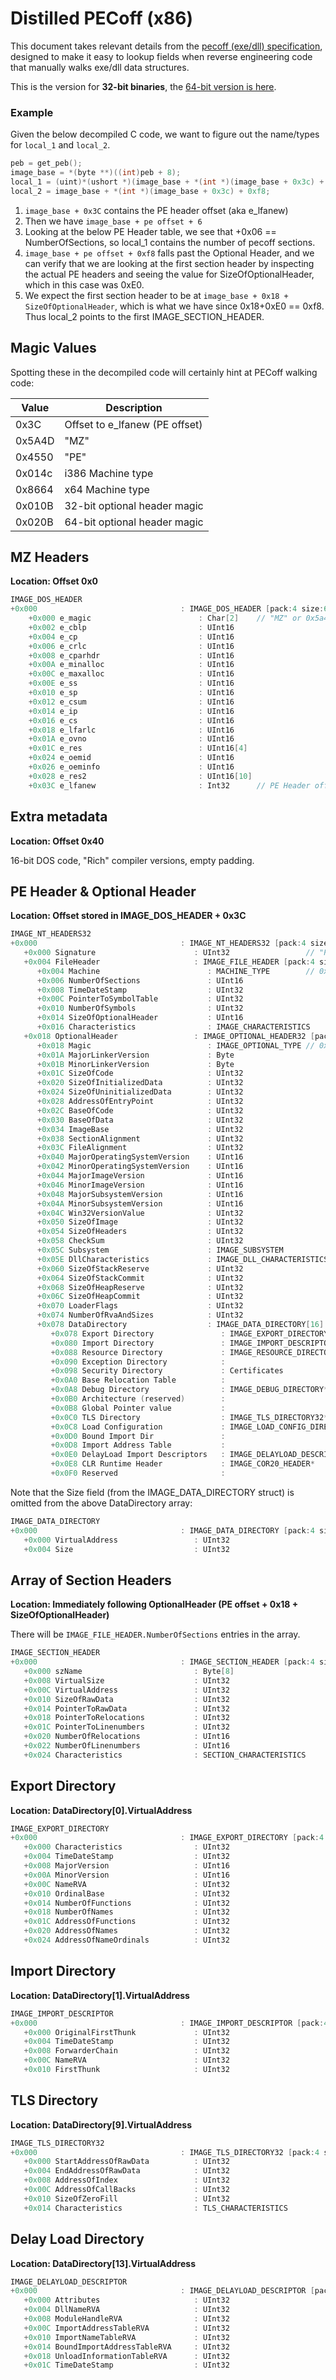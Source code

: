 # Distilled PECoff (x86)

This document takes relevant details from the [pecoff (exe/dll) specification](https://learn.microsoft.com/en-us/windows/win32/debug/pe-format), designed to make it easy to lookup fields when reverse engineering code that manually walks exe/dll data structures.

This is the version for **32-bit binaries**, the [64-bit version is here](pecoff64.md).

### Example

Given the below decompiled C code, we want to figure out the name/types for `local_1` and `local_2`.

```cpp
peb = get_peb();
image_base = *(byte **)((int)peb + 8);
local_1 = (uint)*(ushort *)(image_base + *(int *)(image_base + 0x3c) + 6);
local_2 = image_base + *(int *)(image_base + 0x3c) + 0xf8;
```

1. `image_base + 0x3C` contains the PE header offset (aka e_lfanew)
2. Then we have `image_base + pe offset + 6`
3. Looking at the below PE Header table, we see that +0x06 == NumberOfSections, so local_1 contains the number of pecoff sections.
4. `image_base + pe offset + 0xf8` falls past the Optional Header, and we can verify that we are looking at the first section header by 
inspecting the actual PE headers and seeing the value for SizeOfOptionalHeader, which in this case was 0xE0.
5. We expect the first section header to be at `image_base + 0x18 + SizeOfOptionalHeader`, which is what we have since 0x18+0xE0 == 0xf8. Thus local_2 points to the first IMAGE_SECTION_HEADER.

<p/>

## Magic Values

Spotting these in the decompiled code will certainly hint at PECoff walking code:

| Value | Description |
| --- | --- |
| 0x3C | Offset to e_lfanew (PE offset) |
| 0x5A4D | "MZ" |
| 0x4550 | "PE" |
| 0x014c | i386 Machine type |
| 0x8664 | x64 Machine type |
| 0x010B | 32-bit optional header magic |
| 0x020B | 64-bit optional header magic |

<p/>

## MZ Headers

**Location: Offset 0x0**

```cpp
IMAGE_DOS_HEADER
+0x000                                : IMAGE_DOS_HEADER [pack:4 size:64]
    +0x000 e_magic                        : Char[2]    // "MZ" or 0x5a4d
    +0x002 e_cblp                         : UInt16
    +0x004 e_cp                           : UInt16
    +0x006 e_crlc                         : UInt16
    +0x008 e_cparhdr                      : UInt16
    +0x00A e_minalloc                     : UInt16
    +0x00C e_maxalloc                     : UInt16
    +0x00E e_ss                           : UInt16
    +0x010 e_sp                           : UInt16
    +0x012 e_csum                         : UInt16
    +0x014 e_ip                           : UInt16
    +0x016 e_cs                           : UInt16
    +0x018 e_lfarlc                       : UInt16
    +0x01A e_ovno                         : UInt16
    +0x01C e_res                          : UInt16[4]
    +0x024 e_oemid                        : UInt16
    +0x026 e_oeminfo                      : UInt16
    +0x028 e_res2                         : UInt16[10]
    +0x03C e_lfanew                       : Int32      // PE Header offset
```

<p/>

## Extra metadata

**Location: Offset 0x40**

16-bit DOS code, "Rich" compiler versions, empty padding.

<p/>

## PE Header & Optional Header

**Location: Offset stored in IMAGE_DOS_HEADER + 0x3C**

```cpp
IMAGE_NT_HEADERS32
+0x000                                : IMAGE_NT_HEADERS32 [pack:4 size:248]
   +0x000 Signature                      : UInt32                 // "PE\0\0" or 0x4550
   +0x004 FileHeader                     : IMAGE_FILE_HEADER [pack:4 size:20]
      +0x004 Machine                        : MACHINE_TYPE        // 0x014c=i386
      +0x006 NumberOfSections               : UInt16
      +0x008 TimeDateStamp                  : UInt32
      +0x00C PointerToSymbolTable           : UInt32
      +0x010 NumberOfSymbols                : UInt32
      +0x014 SizeOfOptionalHeader           : UInt16
      +0x016 Characteristics                : IMAGE_CHARACTERISTICS
   +0x018 OptionalHeader                 : IMAGE_OPTIONAL_HEADER32 [pack:4 size:224]
      +0x018 Magic                          : IMAGE_OPTIONAL_TYPE // 0x010b=32bit
      +0x01A MajorLinkerVersion             : Byte
      +0x01B MinorLinkerVersion             : Byte
      +0x01C SizeOfCode                     : UInt32
      +0x020 SizeOfInitializedData          : UInt32
      +0x024 SizeOfUninitializedData        : UInt32
      +0x028 AddressOfEntryPoint            : UInt32
      +0x02C BaseOfCode                     : UInt32
      +0x030 BaseOfData                     : UInt32
      +0x034 ImageBase                      : UInt32
      +0x038 SectionAlignment               : UInt32
      +0x03C FileAlignment                  : UInt32
      +0x040 MajorOperatingSystemVersion    : UInt16
      +0x042 MinorOperatingSystemVersion    : UInt16
      +0x044 MajorImageVersion              : UInt16
      +0x046 MinorImageVersion              : UInt16
      +0x048 MajorSubsystemVersion          : UInt16
      +0x04A MinorSubsystemVersion          : UInt16
      +0x04C Win32VersionValue              : UInt32
      +0x050 SizeOfImage                    : UInt32
      +0x054 SizeOfHeaders                  : UInt32
      +0x058 CheckSum                       : UInt32
      +0x05C Subsystem                      : IMAGE_SUBSYSTEM
      +0x05E DllCharacteristics             : IMAGE_DLL_CHARACTERISTICS
      +0x060 SizeOfStackReserve             : UInt32
      +0x064 SizeOfStackCommit              : UInt32
      +0x068 SizeOfHeapReserve              : UInt32
      +0x06C SizeOfHeapCommit               : UInt32
      +0x070 LoaderFlags                    : UInt32
      +0x074 NumberOfRvaAndSizes            : UInt32
      +0x078 DataDirectory                  : IMAGE_DATA_DIRECTORY[16]
         +0x078 Export Directory               : IMAGE_EXPORT_DIRECTORY*
         +0x080 Import Directory               : IMAGE_IMPORT_DESCRIPTOR*
         +0x088 Resource Directory             : IMAGE_RESOURCE_DIRECTORY*
         +0x090 Exception Directory            : 
         +0x098 Security Directory             : Certificates
         +0x0A0 Base Relocation Table          : 
         +0x0A8 Debug Directory                : IMAGE_DEBUG_DIRECTORY*
         +0x0B0 Architecture (reserved)        : 
         +0x0B8 Global Pointer value           : 
         +0x0C0 TLS Directory                  : IMAGE_TLS_DIRECTORY32*
         +0x0C8 Load Configuration             : IMAGE_LOAD_CONFIG_DIRECTORY32*
         +0x0D0 Bound Import Dir               : 
         +0x0D8 Import Address Table           : 
         +0x0E0 DelayLoad Import Descriptors   : IMAGE_DELAYLOAD_DESCRIPTOR*
         +0x0E8 CLR Runtime Header             : IMAGE_COR20_HEADER*
         +0x0F0 Reserved                       : 
```

Note that the Size field (from the IMAGE_DATA_DIRECTORY struct) is omitted from the above DataDirectory array:

```cpp
IMAGE_DATA_DIRECTORY
+0x000                                : IMAGE_DATA_DIRECTORY [pack:4 size:8]
   +0x000 VirtualAddress                 : UInt32
   +0x004 Size                           : UInt32
```

<p/>

## Array of Section Headers

**Location: Immediately following OptionalHeader (PE offset + 0x18 + SizeOfOptionalHeader)**

There will be `IMAGE_FILE_HEADER.NumberOfSections` entries in the array.

```cpp
IMAGE_SECTION_HEADER
+0x000                                : IMAGE_SECTION_HEADER [pack:4 size:40]
   +0x000 szName                         : Byte[8]
   +0x008 VirtualSize                    : UInt32
   +0x00C VirtualAddress                 : UInt32
   +0x010 SizeOfRawData                  : UInt32
   +0x014 PointerToRawData               : UInt32
   +0x018 PointerToRelocations           : UInt32
   +0x01C PointerToLinenumbers           : UInt32
   +0x020 NumberOfRelocations            : UInt16
   +0x022 NumberOfLinenumbers            : UInt16
   +0x024 Characteristics                : SECTION_CHARACTERISTICS
```

<p/>

## Export Directory

**Location: DataDirectory[0].VirtualAddress**

```cpp
IMAGE_EXPORT_DIRECTORY
+0x000                                : IMAGE_EXPORT_DIRECTORY [pack:4 size:40]
   +0x000 Characteristics                : UInt32
   +0x004 TimeDateStamp                  : UInt32
   +0x008 MajorVersion                   : UInt16
   +0x00A MinorVersion                   : UInt16
   +0x00C NameRVA                        : UInt32
   +0x010 OrdinalBase                    : UInt32
   +0x014 NumberOfFunctions              : UInt32
   +0x018 NumberOfNames                  : UInt32
   +0x01C AddressOfFunctions             : UInt32
   +0x020 AddressOfNames                 : UInt32
   +0x024 AddressOfNameOrdinals          : UInt32
```

<p/>

## Import Directory

**Location: DataDirectory[1].VirtualAddress**

```cpp
IMAGE_IMPORT_DESCRIPTOR
+0x000                                : IMAGE_IMPORT_DESCRIPTOR [pack:4 size:20]
   +0x000 OriginalFirstThunk             : UInt32
   +0x004 TimeDateStamp                  : UInt32
   +0x008 ForwarderChain                 : UInt32
   +0x00C NameRVA                        : UInt32
   +0x010 FirstThunk                     : UInt32
```
<p/>

## TLS Directory

**Location: DataDirectory[9].VirtualAddress**

```cpp
IMAGE_TLS_DIRECTORY32
+0x000                                : IMAGE_TLS_DIRECTORY32 [pack:4 size:24]
   +0x000 StartAddressOfRawData          : UInt32
   +0x004 EndAddressOfRawData            : UInt32
   +0x008 AddressOfIndex                 : UInt32
   +0x00C AddressOfCallBacks             : UInt32
   +0x010 SizeOfZeroFill                 : UInt32
   +0x014 Characteristics                : TLS_CHARACTERISTICS
```

<p/>

## Delay Load Directory

**Location: DataDirectory[13].VirtualAddress**

```cpp
IMAGE_DELAYLOAD_DESCRIPTOR
+0x000                                : IMAGE_DELAYLOAD_DESCRIPTOR [pack:4 size:32]
   +0x000 Attributes                     : UInt32
   +0x004 DllNameRVA                     : UInt32
   +0x008 ModuleHandleRVA                : UInt32
   +0x00C ImportAddressTableRVA          : UInt32
   +0x010 ImportNameTableRVA             : UInt32
   +0x014 BoundImportAddressTableRVA     : UInt32
   +0x018 UnloadInformationTableRVA      : UInt32
   +0x01C TimeDateStamp                  : UInt32
```
